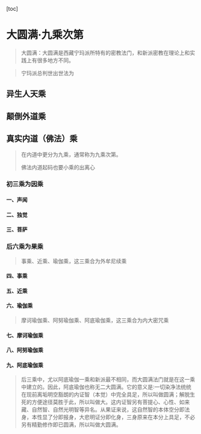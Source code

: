 [toc]

# 大圆满·九乘次第

> 大圆满：大圆满是西藏宁玛派所特有的密教法门，和新派密教在理论上和实践上有很多地方不同。

> 宁玛派总判世出世法为

## 异生人天乘

## 颠倒外道乘

## 真实内道（佛法）乘

> 在内道中更分为九乘，通常称为九乘次第。
>
> 佛法内道起码也要小乘的出离心

### 初三乘为因乘

#### 一、声闻

#### 二、独觉

#### 三、菩萨

### 后六乘为果乘

> 事乘、近乘、瑜伽乘，这三乘合为外牟尼续乘

#### 四、事乘

#### 五、近乘

#### 六、瑜伽乘

> 摩诃瑜伽乘、阿努瑜伽乘、阿底瑜伽乘，这三乘合为内大密咒乘

#### 七、摩诃瑜伽乘

#### 八、阿努瑜伽乘

#### 九、阿底瑜伽乘

> 后三乘中，尤以阿底瑜伽一乘和新派最不相同，而大圆满法门就是在这一乘中建立的。因此，阿底瑜伽也称无二大圆满。它的意义是∶一切染净法统统在现前离垢明空豁朗的内证智（本觉）中完全具足，所以叫做圆满；解脱生死的方便途径莫胜于此，所以叫做大。这内证智另有菩提心、心性、如来藏、自然智、自然光明智等异名。从果证来说，这自然智的本体空分即法身，本性显了分即报身，大悲明证分即化身，三身原来在本分上具足，不必另有精勤修作即已圆满，所以叫做大圆满。

 

 


